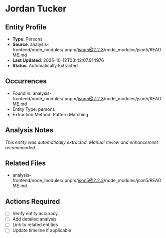 # Jordan Tucker

## Entity Profile
- **Type**: Persons
- **Source**: analysis-frontend/node_modules/.pnpm/json5@2.2.3/node_modules/json5/README.md
- **Last Updated**: 2025-10-12T03:42:07.914976
- **Status**: Automatically Extracted

## Occurrences
- Found in: analysis-frontend/node_modules/.pnpm/json5@2.2.3/node_modules/json5/README.md
- Entity Type: persons
- Extraction Method: Pattern Matching

## Analysis Notes
*This entity was automatically extracted. Manual review and enhancement recommended.*

## Related Files
- analysis-frontend/node_modules/.pnpm/json5@2.2.3/node_modules/json5/README.md

## Actions Required
- [ ] Verify entity accuracy
- [ ] Add detailed analysis
- [ ] Link to related entities
- [ ] Update timeline if applicable
